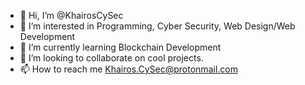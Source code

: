 - 👋 Hi, I’m @KhairosCySec
- 👀 I’m interested in Programming, Cyber Security, Web Design/Web Development
- 🌱 I’m currently learning Blockchain Development
- 💞️ I’m looking to collaborate on cool projects.
- 📫 How to reach me Khairos.CySec@protonmail.com

<!---
KhairosCySec/KhairosCySec is a ✨ special ✨ repository because its `README.md` (this file) appears on your GitHub profile.
You can click the Preview link to take a look at your changes.
--->
